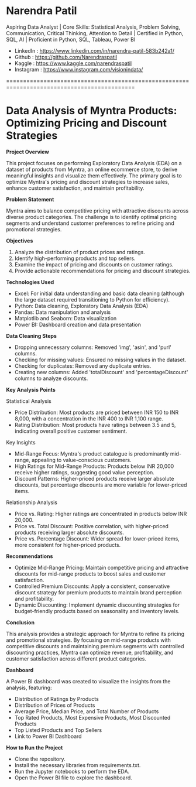 # **Narendra Patil**

Aspiring Data Analyst | Core Skills: Statistical Analysis, Problem Solving, Communication, Critical Thinking, Attention to Detail | Certified in Python, SQL, AI | Proficient in Python, SQL, Tableau, Power BI

- LinkedIn : https://www.linkedin.com/in/narendra-patil-583b242a1/
- Github : https://github.com/Narendraspatil
- Kaggle : https://www.kaggle.com/narendraspatil
- Instagram : https://www.instagram.com/visionindata/

============================================================================================
# Data Analysis of Myntra Products: Optimizing Pricing and Discount Strategies

**Project Overview**

This project focuses on performing Exploratory Data Analysis (EDA) on a dataset of products from Myntra, an online ecommerce store, to derive meaningful insights and visualize them effectively. The primary goal is to optimize Myntra's pricing and discount strategies to increase sales, enhance customer satisfaction, and maintain profitability.

**Problem Statement**

Myntra aims to balance competitive pricing with attractive discounts across diverse product categories. The challenge is to identify optimal pricing segments and understand customer preferences to refine pricing and promotional strategies.

**Objectives**
1. Analyze the distribution of product prices and ratings.
2. Identify high-performing products and top sellers.
3. Examine the impact of pricing and discounts on customer ratings.
4. Provide actionable recommendations for pricing and discount strategies.

**Technologies Used**
- Excel: For initial data understanding and basic data cleaning (although the large dataset required transitioning to Python for efficiency).
- Python: Data cleaning, Exploratory Data Analysis (EDA)
- Pandas: Data manipulation and analysis
- Matplotlib and Seaborn: Data visualization
- Power BI: Dashboard creation and data presentation

**Data Cleaning Steps**
- Dropping unnecessary columns: Removed 'img', 'asin', and 'purl' columns.
- Checking for missing values: Ensured no missing values in the dataset.
- Checking for duplicates: Removed any duplicate entries.
- Creating new columns: Added 'totalDiscount' and 'percentageDiscount' columns to analyze discounts.

**Key Analysis Points**

Statistical Analysis
- Price Distribution: Most products are priced between INR 150 to INR 8,000, with a concentration in the INR 400 to INR 1,100 range.
- Rating Distribution: Most products have ratings between 3.5 and 5, indicating overall positive customer sentiment.

Key Insights
- Mid-Range Focus: Myntra's product catalogue is predominantly mid-range, appealing to value-conscious customers.
- High Ratings for Mid-Range Products: Products below INR 20,000 receive higher ratings, suggesting good value perception.
- Discount Patterns: Higher-priced products receive larger absolute discounts, but percentage discounts are more variable for lower-priced items.

Relationship Analysis
- Price vs. Rating: Higher ratings are concentrated in products below INR 20,000.
- Price vs. Total Discount: Positive correlation, with higher-priced products receiving larger absolute discounts.
- Price vs. Percentage Discount: Wider spread for lower-priced items, more consistent for higher-priced products.

**Recommendations**
- Optimize Mid-Range Pricing: Maintain competitive pricing and attractive discounts for mid-range products to boost sales and customer satisfaction.
- Controlled Premium Discounts: Apply a consistent, conservative discount strategy for premium products to maintain brand perception and profitability.
- Dynamic Discounting: Implement dynamic discounting strategies for budget-friendly products based on seasonality and inventory levels.

**Conclusion**

This analysis provides a strategic approach for Myntra to refine its pricing and promotional strategies. By focusing on mid-range products with competitive discounts and maintaining premium segments with controlled discounting practices, Myntra can optimize revenue, profitability, and customer satisfaction across different product categories.

**Dashboard**

A Power BI dashboard was created to visualize the insights from the analysis, featuring:
- Distribution of Ratings by Products
- Distribution of Prices of Products
- Average Price, Median Price, and Total Number of Products
- Top Rated Products, Most Expensive Products, Most Discounted Products
- Top Listed Products and Top Sellers
- Link to Power BI Dashboard

**How to Run the Project**
- Clone the repository.
- Install the necessary libraries from requirements.txt.
- Run the Jupyter notebooks to perform the EDA.
- Open the Power BI file to explore the dashboard.
